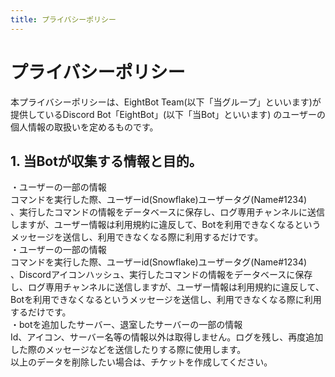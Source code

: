 ```yaml
---
title: プライバシーポリシー
---
```

# プライバシーポリシー
本プライバシーポリシーは、EightBot Team(以下「当グループ」といいます)が提供しているDiscord Bot「EightBot」(以下「当Bot」といいます) のユーザーの個人情報の取扱いを定めるものです。<br />
## 1.	当Botが収集する情報と目的。
・ユーザーの一部の情報<br />
コマンドを実行した際、ユーザーid(Snowflake)ユーザータグ(Name#1234)<br />、実行したコマンドの情報をデータベースに保存し、ログ専用チャンネルに送信しますが、ユーザー情報は利用規約に違反して、Botを利用できなくなるというメッセージを送信し、利用できなくなる際に利用するだけです。<br />
・ユーザーの一部の情報<br />
コマンドを実行した際、ユーザーid(Snowflake)ユーザータグ(Name#1234)<br />、Discordアイコンハッシュ、実行したコマンドの情報をデータベースに保存し、ログ専用チャンネルに送信しますが、ユーザー情報は利用規約に違反して、Botを利用できなくなるというメッセージを送信し、利用できなくなる際に利用するだけです。<br />
・botを追加したサーバー、退室したサーバーの一部の情報<br />
Id、アイコン、サーバー名等の情報以外は取得しません。ログを残し、再度追加した際のメッセージなどを送信したりする際に使用します。<br />
以上のデータを削除したい場合は、チケットを作成してください。<br />
